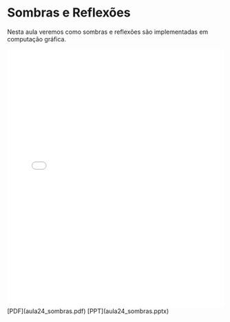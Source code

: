 # Sombras e Reflexões

Nesta aula veremos como sombras e reflexões são implementadas em computação gráfica.

<embed height="600" src="aula24_sombras.pdf" type="application/pdf" width="100%">
[PDF](aula24_sombras.pdf)
[PPT](aula24_sombras.pptx)

